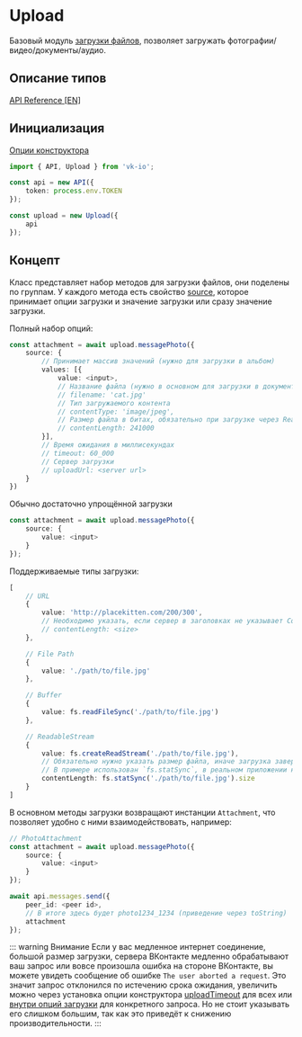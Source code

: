# Upload

Базовый модуль [загрузки файлов](https://vk.com/dev/upload_files), позволяет загружать фотографии/видео/документы/аудио.

## Описание типов
[API Reference [EN]](https://negezor.github.io/vk-io/references/vk-io/classes/Upload.html)

## Инициализация
[Опции конструктора](https://negezor.github.io/vk-io/references/vk-io/interfaces/IUploadOptions.html)

```ts
import { API, Upload } from 'vk-io';

const api = new API({
	token: process.env.TOKEN
});

const upload = new Upload({
	api
});
```

## Концепт

Класс представляет набор методов для загрузки файлов, они поделены по группам. У каждого метода есть свойство [source](https://negezor.github.io/vk-io/references/vk-io/interfaces/IUploadParams.html#source), которое принимает опции загрузки и значение загрузки или сразу значение загрузки.

Полный набор опций:
```ts
const attachment = await upload.messagePhoto({
	source: {
		// Принимает массив значений (нужно для загрузки в альбом)
		values: [{
			value: <input>,
			// Название файла (нужно в основном для загрузки в документы)
			// filename: 'cat.jpg'
			// Тип загружаемого контента
			// contentType: 'image/jpeg',
			// Размер файла в битах, обязательно при загрузке через ReadableStream или если невозможно получить длину другим способом
			// contentLength: 241000
		}],
		// Время ожидания в миллисекундах
		// timeout: 60_000
		// Сервер загрузки
		// uploadUrl: <server url>
	}
})
```
Обычно достаточно упрощённой загрузки
```ts
const attachment = await upload.messagePhoto({
	source: {
		value: <input>
	}
});
```

Поддерживаемые типы загрузки:
```ts
[
	// URL
	{
		value: 'http://placekitten.com/200/300',
		// Необходимо указать, если сервер в заголовках не указывает Content-Length
		// contentLength: <size>
	},

	// File Path
	{
		value: './path/to/file.jpg'
	},

	// Buffer
	{
		value: fs.readFileSync('./path/to/file.jpg')
	},

	// ReadableStream
	{
		value: fs.createReadStream('./path/to/file.jpg'),
		// Обязательно нужно указать размер файла, иначе загрузка завершится неудачей
		// В примере использован `fs.statSync`, в реальном приложении нужно использовать `fs.stats` так как он не блокирует поток
		contentLength: fs.statSync('./path/to/file.jpg').size
	}
]
```
В основном методы загрузки возвращают инстанции `Attachment`, что позволяет удобно с ними взаимодействовать, например:
```ts
// PhotoAttachment
const attachment = await upload.messagePhoto({
	source: {
		value: <input>
	}
});

await api.messages.send({
	peer_id: <peer id>,
	// В итоге здесь будет photo1234_1234 (приведение через toString)
	attachment 
});
```

::: warning Внимание
Если у вас медленное интернет соединение, большой размер загрузки, сервера ВКонтакте медленно обрабатывают ваш запрос или вовсе произошла ошибка на стороне ВКонтакте, вы можете увидеть сообщение об ошибке `The user aborted a request`. Это значит запрос отклонился по истечению срока ожидания, увеличить можно через установка опции конструктора [uploadTimeout](https://negezor.github.io/vk-io/references/vk-io/interfaces/IUploadOptions.html#uploadTimeout) для всех или [внутри опций загрузки](https://negezor.github.io/vk-io/references/vk-io/interfaces/IUploadSourceOptions.html#timeout) для конкретного запроса. Но не стоит указывать его слишком большим, так как это приведёт к снижению производительности.
:::
